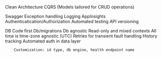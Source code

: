 Clean Architecture
CQRS (Models tailored for CRUD operations)

Swagger
	Exception handling
	Logging
			AppInsights
		Authenticatication/Authorization
	Automated testing
API versioning
	
DB
Code first Db/migrations
Db agnostic
Read-only and mixed contexts
All time is time-zone agnostic (UTC)
Retries for transient fault handling
	History tracking
	Automated auth in data layer


		Customization: id type, db engine, health endpoint name
